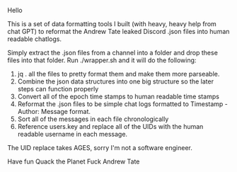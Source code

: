 Hello

This is a set of data formatting tools I built (with heavy, heavy help from chat GPT) to reformat the Andrew Tate leaked Discord .json files into human readable chatlogs.

Simply extract the .json files from a channel into a folder and drop these files into that folder. Run ./wrapper.sh and it will do the following:

1. jq . all the files to pretty format them and make them more parseable.
2. Combine the json data structures into one big structure so the later steps can function properly
3. Convert all of the epoch time stamps to human readable time stamps
4. Reformat the .json files to be simple chat logs formatted to Timestamp - Author: Message format.
5. Sort all of the messages in each file chronologically 
6. Reference users.key and replace all of the UIDs with the human readable username in each message.

The UID replace takes AGES, sorry I'm not a software engineer.

Have fun
Quack the Planet
Fuck Andrew Tate
